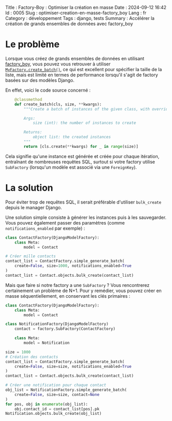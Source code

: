 Title : Factory-Boy : Optimiser la création en masse
Date : 2024-09-12 16:42
Id : 0005
Slug : optimiser-creation-en-masse-factory_boy
Lang : fr
Category : développement
Tags : django, tests
Summary : Accélérer la création de grands ensembles de données avec factory_boy


# Le problème

Lorsque vous créez de grands ensembles de données en utilisant [factory_boy](https://pypi.org/project/factory-boy/), vous pouvez vous retrouver à utiliser [`MyFactory.create_batch()`](https://factoryboy.readthedocs.io/en/stable/reference.html#factory.create_batch), ce qui est excellent pour spécifier la taille de la liste, mais est limité en termes de performance lorsqu'il s'agit de factory basées sur des modèles Django.

En effet, voici le code source concerné :

```python
    @classmethod
    def create_batch(cls, size, **kwargs):
        """Create a batch of instances of the given class, with overridden attrs.

        Args:
            size (int): the number of instances to create

        Returns:
            object list: the created instances
        """
        return [cls.create(**kwargs) for _ in range(size)]
```

Cela signifie qu'une instance est générée et créée pour chaque itération, entraînant de nombreuses requêtes SQL, surtout si votre factory utilise `SubFactory` (lorsqu'un modèle est associé via une `ForeignKey`).

# La solution

Pour éviter trop de requêtes SQL, il serait préférable d'utiliser `bulk_create` depuis le manager Django.

Une solution simple consiste à générer les instances puis à les sauvegarder. Vous pouvez également passer des paramètres (comme `notifications_enabled` par exemple) :

```python
class ContactFactory(DjangoModelFactory):
    class Meta:
        model = Contact

# Créer mille contacts
contact_list = ContactFactory.simple_generate_batch(
    create=False, size=1000, notifications_enabled=True
)
contact_list = Contact.objects.bulk_create(contact_list)
```

Mais que faire si notre factory a une `SubFactory` ? Vous rencontrerez certainement un problème de N+1. Pour y remédier, vous pouvez créer en masse séquentiellement, en conservant les clés primaires :


```python
class ContactFactory(DjangoModelFactory):
    class Meta:
        model = Contact

class NotificationFactory(DjangoModelFactory)
    contact = factory.SubFactory(ContactFactory)

    class Meta:
        model = Notification

size = 1000
# Création des contacts
contact_list = ContactFactory.simple_generate_batch(
    create=False, size=size, notifications_enabled=True
)
contact_list = Contact.objects.bulk_create(contact_list)

# Créer une notification pour chaque contact
obj_list = NotificationFactory.simple_generate_batch(
    create=False, size=size, contact=None
)
for pos, obj in enumerate(obj_list):
    obj.contact_id = contact_list[pos].pk
Notification.objects.bulk_create(obj_list)
```